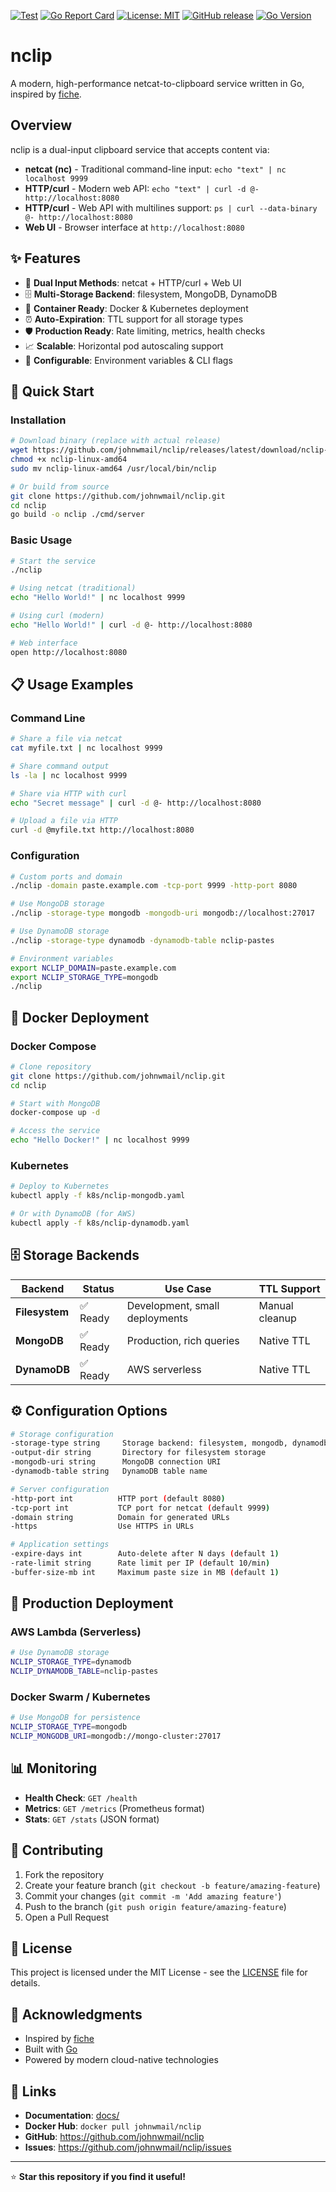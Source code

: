 [![Test](https://github.com/johnwmail/nclip/workflows/Test/badge.svg)](https://github.com/johnwmail/nclip/actions)
[![Go Report Card](https://goreportcard.com/badge/github.com/johnwmail/nclip)](https://goreportcard.com/report/github.com/johnwmail/nclip)
[![License: MIT](https://img.shields.io/badge/License-MIT-yellow.svg)](https://opensource.org/licenses/MIT)
[![GitHub release](https://img.shields.io/github/release/johnwmail/nclip.svg)](https://github.com/johnwmail/nclip/releases)
[![Go Version](https://img.shields.io/badge/go-1.25+-blue.svg)](https://golang.org/)

# nclip

A modern, high-performance netcat-to-clipboard service written in Go, inspired by [fiche](https://github.com/solusipse/fiche).

## Overview

nclip is a dual-input clipboard service that accepts content via:
- **netcat (nc)** - Traditional command-line input: `echo "text" | nc localhost 9999`
- **HTTP/curl** - Modern web API: `echo "text" | curl -d @- http://localhost:8080`
- **HTTP/curl** - Web API with multilines support: `ps | curl --data-binary @- http://localhost:8080`
- **Web UI** - Browser interface at `http://localhost:8080`

## ✨ Features

- 🚀 **Dual Input Methods**: netcat + HTTP/curl + Web UI
- 🗄️ **Multi-Storage Backend**: filesystem, MongoDB, DynamoDB
- 🐳 **Container Ready**: Docker & Kubernetes deployment
- ⏰ **Auto-Expiration**: TTL support for all storage types
- 🛡️ **Production Ready**: Rate limiting, metrics, health checks
- 📈 **Scalable**: Horizontal pod autoscaling support
- 🔧 **Configurable**: Environment variables & CLI flags

## 🚀 Quick Start

### Installation
```bash
# Download binary (replace with actual release)
wget https://github.com/johnwmail/nclip/releases/latest/download/nclip-linux-amd64
chmod +x nclip-linux-amd64
sudo mv nclip-linux-amd64 /usr/local/bin/nclip

# Or build from source
git clone https://github.com/johnwmail/nclip.git
cd nclip
go build -o nclip ./cmd/server
```

### Basic Usage
```bash
# Start the service
./nclip

# Using netcat (traditional)
echo "Hello World!" | nc localhost 9999

# Using curl (modern)
echo "Hello World!" | curl -d @- http://localhost:8080

# Web interface
open http://localhost:8080
```

## 📋 Usage Examples

### Command Line
```bash
# Share a file via netcat
cat myfile.txt | nc localhost 9999

# Share command output
ls -la | nc localhost 9999

# Share via HTTP with curl
echo "Secret message" | curl -d @- http://localhost:8080

# Upload a file via HTTP
curl -d @myfile.txt http://localhost:8080
```

### Configuration
```bash
# Custom ports and domain
./nclip -domain paste.example.com -tcp-port 9999 -http-port 8080

# Use MongoDB storage
./nclip -storage-type mongodb -mongodb-uri mongodb://localhost:27017

# Use DynamoDB storage
./nclip -storage-type dynamodb -dynamodb-table nclip-pastes

# Environment variables
export NCLIP_DOMAIN=paste.example.com
export NCLIP_STORAGE_TYPE=mongodb
./nclip
```

## 🐳 Docker Deployment

### Docker Compose
```bash
# Clone repository
git clone https://github.com/johnwmail/nclip.git
cd nclip

# Start with MongoDB
docker-compose up -d

# Access the service
echo "Hello Docker!" | nc localhost 9999
```

### Kubernetes
```bash
# Deploy to Kubernetes
kubectl apply -f k8s/nclip-mongodb.yaml

# Or with DynamoDB (for AWS)
kubectl apply -f k8s/nclip-dynamodb.yaml
```

## 🗄️ Storage Backends

| Backend | Status | Use Case | TTL Support |
|---------|--------|----------|-------------|
| **Filesystem** | ✅ Ready | Development, small deployments | Manual cleanup |
| **MongoDB** | ✅ Ready | Production, rich queries | Native TTL |
| **DynamoDB** | ✅ Ready | AWS serverless | Native TTL |

## ⚙️ Configuration Options

```bash
# Storage configuration
-storage-type string     Storage backend: filesystem, mongodb, dynamodb
-output-dir string       Directory for filesystem storage
-mongodb-uri string      MongoDB connection URI
-dynamodb-table string   DynamoDB table name

# Server configuration  
-http-port int          HTTP port (default 8080)
-tcp-port int           TCP port for netcat (default 9999)
-domain string          Domain for generated URLs
-https                  Use HTTPS in URLs

# Application settings
-expire-days int        Auto-delete after N days (default 1)
-rate-limit string      Rate limit per IP (default 10/min)
-buffer-size-mb int     Maximum paste size in MB (default 1)
```

## 🚀 Production Deployment

### AWS Lambda (Serverless)
```bash
# Use DynamoDB storage
NCLIP_STORAGE_TYPE=dynamodb
NCLIP_DYNAMODB_TABLE=nclip-pastes
```

### Docker Swarm / Kubernetes
```bash
# Use MongoDB for persistence
NCLIP_STORAGE_TYPE=mongodb
NCLIP_MONGODB_URI=mongodb://mongo-cluster:27017
```

## 📊 Monitoring

- **Health Check**: `GET /health`
- **Metrics**: `GET /metrics` (Prometheus format)
- **Stats**: `GET /stats` (JSON format)

## 🤝 Contributing

1. Fork the repository
2. Create your feature branch (`git checkout -b feature/amazing-feature`)
3. Commit your changes (`git commit -m 'Add amazing feature'`)
4. Push to the branch (`git push origin feature/amazing-feature`)
5. Open a Pull Request

## 📄 License

This project is licensed under the MIT License - see the [LICENSE](LICENSE) file for details.

## 🙏 Acknowledgments

- Inspired by [fiche](https://github.com/solusipse/fiche)
- Built with [Go](https://golang.org/)
- Powered by modern cloud-native technologies

## 🔗 Links

- **Documentation**: [docs/](docs/)
- **Docker Hub**: `docker pull johnwmail/nclip`
- **GitHub**: https://github.com/johnwmail/nclip
- **Issues**: https://github.com/johnwmail/nclip/issues

---

⭐ **Star this repository if you find it useful!**
